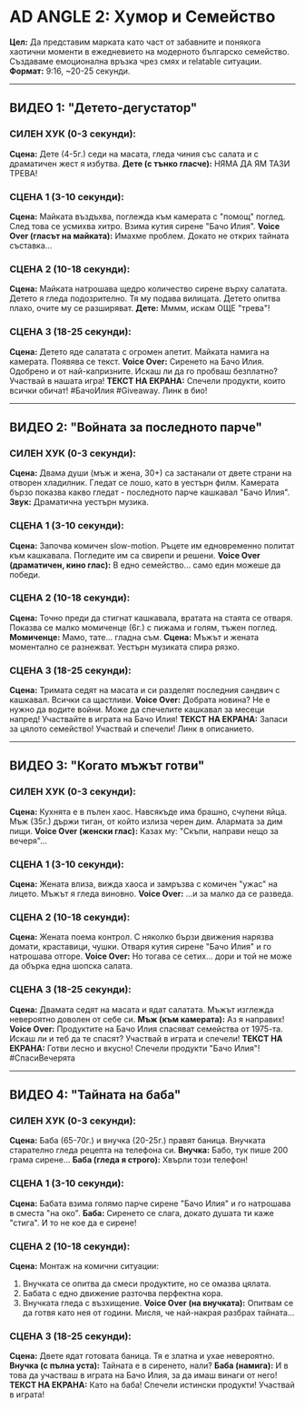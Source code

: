 # AD ANGLE 2: Хумор и Семейство

**Цел:** Да представим марката като част от забавните и понякога хаотични моменти в ежедневието на модерното българско семейство. Създаваме емоционална връзка чрез смях и relatable ситуации.
**Формат:** 9:16, ~20-25 секунди.

---

## ВИДЕО 1: "Детето-дегустатор"

### СИЛЕН ХУК (0-3 секунди):
**Сцена:** Дете (4-5г.) седи на масата, гледа чиния със салата и с драматичен жест я избутва.
**Дете (с тънко гласче):** НЯМА ДА ЯМ ТАЗИ ТРЕВА!

### СЦЕНА 1 (3-10 секунди):
**Сцена:** Майката въздъхва, поглежда към камерата с "помощ" поглед. След това се усмихва хитро. Взима кутия сирене "Бачо Илия".
**Voice Over (гласът на майката):** Имахме проблем. Докато не открих тайната съставка...

### СЦЕНА 2 (10-18 секунди):
**Сцена:** Майката натрошава щедро количество сирене върху салатата. Детето я гледа подозрително. Тя му подава вилицата. Детето опитва плахо, очите му се разширяват.
**Дете:** Мммм, искам ОЩЕ "трева"!

### СЦЕНA 3 (18-25 секунди):
**Сцена:** Детето яде салатата с огромен апетит. Майката намига на камерата. Появява се текст.
**Voice Over:** Сиренето на Бачо Илия. Одобрено и от най-капризните. Искаш ли да го пробваш безплатно? Участвай в нашата игра!
**ТЕКСТ НА ЕКРАНА:** Спечели продукти, които всички обичат! #БачоИлия #Giveaway. Линк в био!

---

## ВИДЕО 2: "Войната за последното парче"

### СИЛЕН ХУК (0-3 секунди):
**Сцена:** Двама души (мъж и жена, 30+) са застанали от двете страни на отворен хладилник. Гледат се лошо, като в уестърн филм. Камерата бързо показва какво гледат - последното парче кашкавал "Бачо Илия".
**Звук:** Драматична уестърн музика.

### СЦЕНА 1 (3-10 секунди):
**Сцена:** Започва комичен slow-motion. Ръцете им едновременно политат към кашкавала. Погледите им са свирепи и решени.
**Voice Over (драматичен, кино глас):** В едно семейство... само един можеше да победи.

### СЦЕНA 2 (10-18 секунди):
**Сцена:** Точно преди да стигнат кашкавала, вратата на стаята се отваря. Показва се малко момиченце (6г.) с пижама и голям, тъжен поглед.
**Момиченце:** Мамо, тате... гладна съм.
**Сцена:** Мъжът и жената моментално се разнежват. Уестърн музиката спира рязко.

### СЦЕНA 3 (18-25 секунди):
**Сцена:** Тримата седят на масата и си разделят последния сандвич с кашкавал. Всички са щастливи.
**Voice Over:** Добрата новина? Не е нужно да водите войни. Може да спечелите кашкавал за месеци напред! Участвайте в играта на Бачо Илия!
**ТЕКСТ НА ЕКРАНА:** Запаси за цялото семейство! Участвай и спечели! Линк в описанието.

---

## ВИДЕО 3: "Когато мъжът готви"

### СИЛЕН ХУК (0-3 секунди):
**Сцена:** Кухнята е в пълен хаос. Навсякъде има брашно, счупени яйца. Мъж (35г.) държи тиган, от който излиза черен дим. Алармата за дим пищи.
**Voice Over (женски глас):** Казах му: "Скъпи, направи нещо за вечеря"...

### СЦЕНА 1 (3-10 секунди):
**Сцена:** Жената влиза, вижда хаоса и замръзва с комичен "ужас" на лицето. Мъжът я гледа виновно.
**Voice Over:** ...и за малко да се разведа.

### СЦЕНА 2 (10-18 секунди):
**Сцена:** Жената поема контрол. С няколко бързи движения нарязва домати, краставици, чушки. Отваря кутия сирене "Бачо Илия" и го натрошава отгоре.
**Voice Over:** Но тогава се сетих... дори и той не може да обърка една шопска салата.

### СЦЕНА 3 (18-25 секунди):
**Сцена:** Двамата седят на масата и ядат салатата. Мъжът изглежда невероятно доволен от себе си.
**Мъж (към камерата):** Аз я направих!
**Voice Over:** Продуктите на Бачо Илия спасяват семейства от 1975-та. Искаш ли и теб да те спасят? Участвай в играта и спечели!
**ТЕКСТ НА ЕКРАНА:** Готви лесно и вкусно! Спечели продукти "Бачо Илия"! #СпасиВечерята

---

## ВИДЕО 4: "Тайната на баба"

### СИЛЕН ХУК (0-3 секунди):
**Сцена:** Баба (65-70г.) и внучка (20-25г.) правят баница. Внучката старателно гледа рецепта на телефона си.
**Внучка:** Бабо, тук пише 200 грама сирене...
**Баба (гледа я строго):** Хвърли този телефон!

### СЦЕНА 1 (3-10 секунди):
**Сцена:** Бабата взима голямо парче сирене "Бачо Илия" и го натрошава в сместа "на око".
**Баба:** Сиренето се слага, докато душата ти каже "стига". И то не кое да е сирене!

### СЦЕНA 2 (10-18 секунди):
**Сцена:** Монтаж на комични ситуации:
1. Внучката се опитва да смеси продуктите, но се омазва цялата.
2. Бабата с едно движение разточва перфектна кора.
3. Внучката гледа с възхищение.
**Voice Over (на внучката):** Опитвам се да готвя като нея от години. Мисля, че най-накрая разбрах тайната...

### СЦЕНА 3 (18-25 секунди):
**Сцена:** Двете ядат готовата баница. Тя е златна и ухае невероятно.
**Внучка (с пълна уста):** Тайната е в сиренето, нали?
**Баба (намига):** И в това да участваш в играта на Бачо Илия, за да имаш винаги от него!
**ТЕКСТ НА ЕКРАНА:** Като на баба! Спечели истински продукти! Участвай в играта!
